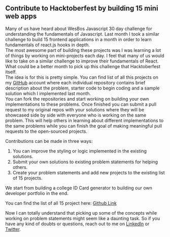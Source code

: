 ## Contribute to Hacktoberfest by building 15 mini web apps

Many of us have heard about WesBos Javascript 30 day challenge for understanding the fundamentals of Javascript.
Last month I took a similar challenge to build 15 frontend applications in a month in order to learn fundamentals of react.js hooks in depth.  
The most awesome part of building these projects was I was learning a lot of things by working on mini-projects each day.
I feel that many of us would like to take on a similar challenge to improve their fundamentals of React.   
What could be a better month to pick up this challenge that Hacktoberfest itself.  
The idea is for this is pretty simple. You can find list of all this projects on my  [GitHub](https://github.com/codeclassifiers/create_react_projects)  account where each individual repository contains brief description about the problem, starter code to begin coding and a sample solution which I implemented last month.   
You can fork the repositories and start working on building your own implementations to these problems.
Once finished you can submit a pull request to my original repos with your solutions where they will be showcased side by side with everyone who is working on the same problem. 
This will help others in learning about different implementations to the same problems while you can finish the goal of making meaningful pull requests to the open-sourced projects.

Contributions can be made in three ways:  
1. You can improve the styling or logic implemented in the existing solutions.  
2. Submit your own solutions to existing problem statements for helping others.  
3. Create your problem statements and add new projects to the existing list of 15 projects.  

We start from building a college ID Card generator to building our own developer portfolio in the end.  

You can find the list of all 15 project here:  [Github Link](https://github.com/codeclassifiers/create_react_projects) 
 
Now I can totally understand that picking up some of the concepts while working on problem statements might seem like a daunting task. So if you have any kind of doubts or questions, reach out to me on [LinkedIn](https://www.linkedin.com/in/saurabh-mhatre) or [Twitter](https://twitter.com/saurabhnative). 
